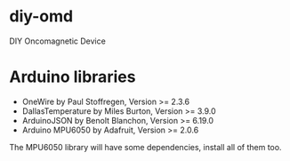 # diy-omd
DIY Oncomagnetic Device


# Arduino libraries

- OneWire by Paul Stoffregen, Version >= 2.3.6
- DallasTemperature by Miles Burton, Version >= 3.9.0
- ArduinoJSON by Benolt Blanchon, Version >= 6.19.0
- Arduino MPU6050 by Adafruit, Version >= 2.0.6

The MPU6050 library will have some dependencies, install all of them too.

